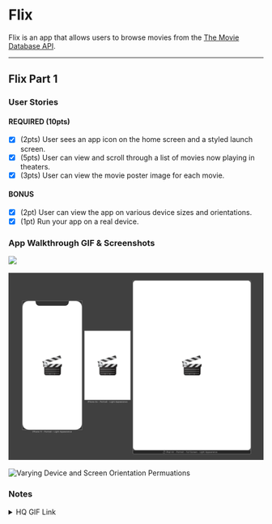# Flix

Flix is an app that allows users to browse movies from the [The Movie Database API](http://docs.themoviedb.apiary.io/#).

---

## Flix Part 1

### User Stories

#### REQUIRED (10pts)
- [X] (2pts) User sees an app icon on the home screen and a styled launch screen.
- [X] (5pts) User can view and scroll through a list of movies now playing in theaters.
- [X] (3pts) User can view the movie poster image for each movie.

#### BONUS
- [X] (2pt) User can view the app on various device sizes and orientations.
- [X] (1pt) Run your app on a real device.

### App Walkthrough GIF & Screenshots

<img src="https://github.com/0xrutvij/flix/blob/main/deviceDemo.gif" width=250><br>

![Auto Layount Launch Screen](https://github.com/0xrutvij/flix/blob/main/autoLayout.png)

![Varying Device and Screen Orientation Permuations](https://github.com/0xrutvij/flix/blob/main/multiDeviceMultOrient.png)

### Notes
<details>
  <summary>HQ GIF Link</summary>
  https://drive.google.com/file/d/1KEu-NIKsK67vwJARov6q2mb_Ams2Cg_S/view?usp=sharing
</details>
